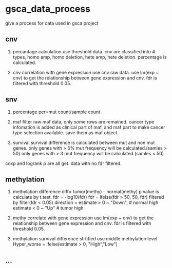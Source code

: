 # gsca_data_process
give a process for data used in gsca project
## cnv
1. percantage calculation use threshold data.
cnv are classified into 4 types, homo amp, homo deletion, hete amp, hete deletion. percentage is calculated.

2. cnv correlation with gene expression use cnv raw data.
use lm(exp ~ cnv) to get the relationship between gene expression and cnv.
fdr is filtered with threshold 0.05. 

## snv
1. percentage
per=mut count/sample count

2. maf
filter raw maf data, only some rows are remained.
cancer type infomation is added as clinical part of maf, and maf part to make cancer type selection available.
save them as maf object.

3. survival
survival difference is calculated between mut and non mut genes.
only genes with > 5% mut frequency will be calculated.(samles > 50)
only genes with > 3 mut frequency will be calculated.(samles < 50)

coxp and logrank p are all get.
data with no fdr filtered.

## methylation
1. methylation difference
diff= tumor(methy) - normal(methy)
p value is calculate by t.test.
fdr = -log10(fdr)
fdr = ifelse(fdr > 50, 50, fdr)
filtered by filter(fdr < 0.05)
direction = estimate > 0 ~ "Down", # normal high
        estimate < 0 ~ "Up" # tumor high



2. methy correlate with gene expression
use lm(exp ~ cnv) to get the relationship between gene expression and cnv.
fdr is filtered with threshold 0.05.

3. methylation survival difference
strtified use middle methylation level
Hyper_worse = ifelse(estimate > 0,  "High","Low")
## ...
